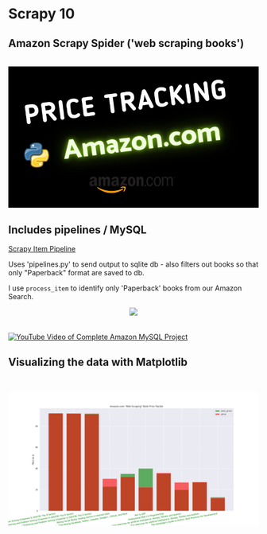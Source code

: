 # Scrapy 10

## Amazon Scrapy Spider ('web scraping books')
<br>
<a href="https://youtu.be/grkwcZmfeLA">
  <img src="/images/price tracking.png" alt="Amazon Price Tracking Scrapy/MySQL Project inc Matplotlib" style="">
</a> 
<br>


## Includes pipelines / MySQL

[Scrapy Item Pipeline ](https://docs.scrapy.org/en/latest/topics/item-pipeline.html)

Uses 'pipelines.py' to send output to sqlite db - also filters out books so that only "Paperback" format are saved to db.

I use `process_item` to identify only 'Paperback' books from our Amazon Search.

<p align="center">
  <img src="/images/pb1_LI.jpg">
</p>
<br>

<a href="https://youtu.be/FbJg4AOknGY">
  <img src="/images/phpmyadmin_screenshot-800w.png" alt="YouTube Video of Complete Amazon MySQL Project" style="">
</a> 

## Visualizing the data with Matplotlib
<br>
<p align="center">
  <img src="/images/Figure_1.png">
</p>

